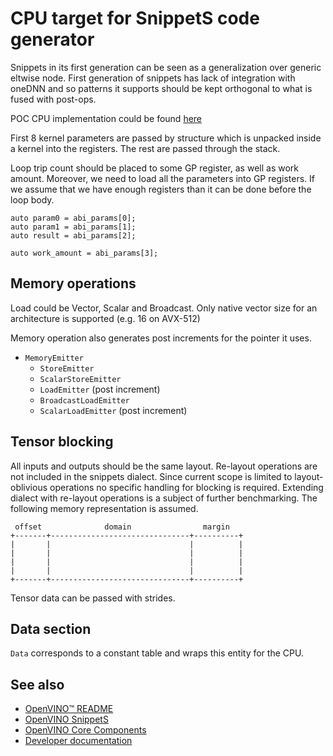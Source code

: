 # CPU target for SnippetS code generator

Snippets in its first generation can be seen as a generalization over generic eltwise node. First generation of snippets has lack of integration with oneDNN and so patterns it supports should be kept orthogonal to what is fused with post-ops. 

POC CPU implementation could be found [here](https://github.com/openvinotoolkit/openvino/pull/2824)

First 8 kernel parameters are passed by structure which is unpacked inside a kernel into the registers. The rest are passed through the stack.

Loop trip count should be placed to some GP register, as well as work amount. Moreover, we need to load all the parameters into GP registers. If we assume that we have enough registers than it can be done before the loop body.

```
auto param0 = abi_params[0];
auto param1 = abi_params[1];
auto result = abi_params[2];

auto work_amount = abi_params[3];
```

## Memory operations

Load could be Vector, Scalar and Broadcast. Only native vector size for an architecture is supported (e.g. 16 on AVX-512)

Memory operation also generates post increments for the pointer it uses. 

- `MemoryEmitter`
    - `StoreEmitter`
    - `ScalarStoreEmitter`
    - `LoadEmitter` (post increment)
    - `BroadcastLoadEmitter`
    - `ScalarLoadEmitter` (post increment)

## Tensor blocking

All inputs and outputs should be the same layout. Re-layout operations are not included in the snippets dialect. Since current scope is limited to layout-oblivious operations no specific handling for blocking is required. Extending dialect with re-layout operations is a subject of further benchmarking. The following memory representation is assumed.

```
 offset              domain                margin
+-------+-------------------------------+----------+
|       |                               |          |
|       |                               |          |
|       |                               |          |
|       |                               |          |
+-------+-------------------------------+----------+
```

Tensor data can be passed with strides.

## Data section

`Data` corresponds to a constant table and wraps this entity for the CPU.

## See also
 * [OpenVINO™ README](../../../../README.md)
 * [OpenVINO SnippetS](../README.md)
 * [OpenVINO Core Components](../../../README.md)
 * [Developer documentation](../../../../docs/dev/index.md)
 